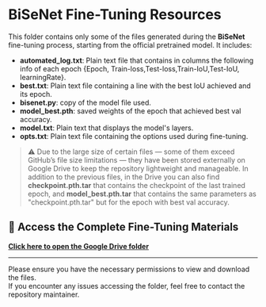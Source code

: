 # BiSeNet Fine-Tuning Resources

This folder contains only some of the files generated during the **BiSeNet** fine-tuning process, starting from the official pretrained model. It includes:

* **automated_log.txt**: Plain text file that contains in columns the following info of each epoch {Epoch, Train-loss,Test-loss,Train-IoU,Test-IoU, learningRate}.
* **best.txt**: Plain text file containing a line with the best IoU achieved and its epoch.
* **bisenet.py**: copy of the model file used. 
* **model_best.pth**: saved weights of the epoch that achieved best val accuracy.
* **model.txt**: Plain text that displays the model's layers.
* **opts.txt**: Plain text file containing the options used during fine-tuning.

> ⚠️ Due to the large size of certain files — some of them exceed GitHub’s file size limitations — they have been stored externally on Google Drive to keep the repository lightweight and manageable. In addition to the previous files, in the Drive you can also find **checkpoint.pth.tar** that contains the checkpoint of the last trained epoch, and **model_best.pth.tar** that contains the same parameters as "checkpoint.pth.tar" but for the epoch with best val accuracy.

## 🔗 Access the Complete Fine-Tuning Materials

[**Click here to open the Google Drive folder**](https://drive.google.com/drive/folders/1FrngknnlliDi9zpVAmpaJKd48T-PC--U?usp=sharing)

---

Please ensure you have the necessary permissions to view and download the files.  
If you encounter any issues accessing the folder, feel free to contact the repository maintainer.
